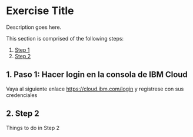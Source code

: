 # Exercise Title

Description goes here.

This section is comprised of the following steps:

1. [Step 1](#1-step-1)
1. [Step 2](#2-step-2)

## 1. Paso 1: Hacer login en la consola de IBM Cloud

Vaya al siguiente  enlace https://cloud.ibm.com/login y registrese con sus credenciales

## 2. Step 2

Things to do in Step 2
